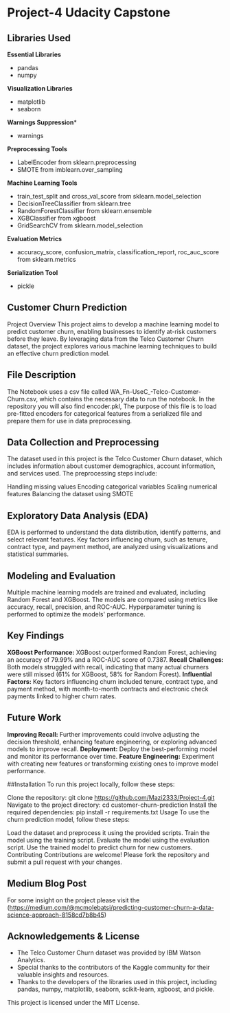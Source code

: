 # Project-4 Udacity Capstone

## Libraries Used

**Essential Libraries**
- pandas
- numpy
  
**Visualization Libraries**
- matplotlib
- seaborn
  
**Warnings Suppression***
- warnings

**Preprocessing Tools**
- LabelEncoder from sklearn.preprocessing
- SMOTE from imblearn.over_sampling

**Machine Learning Tools**
- train_test_split and cross_val_score from sklearn.model_selection
- DecisionTreeClassifier from sklearn.tree
- RandomForestClassifier from sklearn.ensemble
- XGBClassifier from xgboost
- GridSearchCV from sklearn.model_selection

**Evaluation Metrics**
- accuracy_score, confusion_matrix, classification_report, roc_auc_score from sklearn.metrics

**Serialization Tool**
- pickle

## Customer Churn Prediction
Project Overview
This project aims to develop a machine learning model to predict customer churn, enabling businesses to identify at-risk customers before they leave. By leveraging data from the Telco Customer Churn dataset, the project explores various machine learning techniques to build an effective churn prediction model.

## File Description

The Notebook uses a csv file called WA_Fn-UseC_-Telco-Customer-Churn.csv, which contains the necessary data to run the notebook. 
In the repository you will also find encoder.pkl, The purpose of this file is to load pre-fitted encoders for categorical features from a serialized file and prepare them for use in data preprocessing. 

## Data Collection and Preprocessing
The dataset used in this project is the Telco Customer Churn dataset, which includes information about customer demographics, account information, and services used. The preprocessing steps include:

Handling missing values
Encoding categorical variables
Scaling numerical features
Balancing the dataset using SMOTE

## Exploratory Data Analysis (EDA)
EDA is performed to understand the data distribution, identify patterns, and select relevant features. Key factors influencing churn, such as tenure, contract type, and payment method, are analyzed using visualizations and statistical summaries.

## Modeling and Evaluation
Multiple machine learning models are trained and evaluated, including Random Forest and XGBoost. The models are compared using metrics like accuracy, recall, precision, and ROC-AUC. Hyperparameter tuning is performed to optimize the models' performance.

## Key Findings
**XGBoost Performance:** XGBoost outperformed Random Forest, achieving an accuracy of 79.99% and a ROC-AUC score of 0.7387.
**Recall Challenges:** Both models struggled with recall, indicating that many actual churners were still missed (61% for XGBoost, 58% for Random Forest).
**Influential Factors:** Key factors influencing churn included tenure, contract type, and payment method, with month-to-month contracts and electronic check payments linked to higher churn rates.

## Future Work
**Improving Recall:** Further improvements could involve adjusting the decision threshold, enhancing feature engineering, or exploring advanced models to improve recall.
**Deployment:** Deploy the best-performing model and monitor its performance over time.
**Feature Engineering:** Experiment with creating new features or transforming existing ones to improve model performance.

##Installation
To run this project locally, follow these steps:

Clone the repository:
git clone https://github.com/Mazi2333/Project-4.git
Navigate to the project directory:
cd customer-churn-prediction
Install the required dependencies:
pip install -r requirements.txt
Usage
To use the churn prediction model, follow these steps:

Load the dataset and preprocess it using the provided scripts.
Train the model using the training script.
Evaluate the model using the evaluation script.
Use the trained model to predict churn for new customers.
Contributing
Contributions are welcome! Please fork the repository and submit a pull request with your changes.

## Medium Blog Post 
For some insight on the project please visit the (https://medium.com/@mcmolebatsi/predicting-customer-churn-a-data-science-approach-8158cd7b8b45)

## Acknowledgements & License

- The Telco Customer Churn dataset was provided by IBM Watson Analytics.
- Special thanks to the contributors of the Kaggle community for their valuable insights and resources.
- Thanks to the developers of the libraries used in this project, including pandas, numpy, matplotlib, seaborn, scikit-learn, xgboost, and pickle.

This project is licensed under the MIT License.
